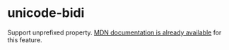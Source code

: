 # unicode-bidi

Support unprefixed property. [MDN documentation is already available](https://developer.mozilla.org/en-US/docs/Web/CSS/unicode-bidi) for this feature.
